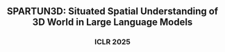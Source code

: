 <h2 align="center">
  <b>SPARTUN3D: Situated Spatial Understanding of 3D World in Large Language Models</b>
</h2>

<h3 align="center">
ICLR 2025
</h3>
